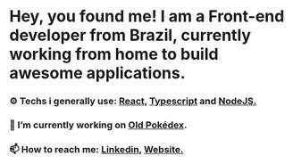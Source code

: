 

# Hey, you found me! I am a Front-end developer from Brazil, currently working from home to build awesome applications.

### ⚙ Techs i generally use: <a href="https://pt-br.reactjs.org/"> React,</a> <a href="https://www.typescriptlang.org/"> Typescript</a> and  <a href="https://nodejs.org/en/"> NodeJS.</a> 


### 🔭 I’m currently working on [Old Pokédex](https://github.com/augustorl/oldpokedex).


### 📫 How to reach me: <a href="https://linkedin.com/in/augustorl"> Linkedin,</a> <a href="https://augustoleite.com"> Website.</a>



<!--
**augustorl/augustorl** is a ✨ _special_ ✨ repository because its `README.md` (this file) appears on your GitHub profile.

Here are some ideas to get you started:

- 🔭 I’m currently working on ...
- 🌱 I’m currently learning ...
- 👯 I’m looking to collaborate on ...
- 🤔 I’m looking for help with ...
- 💬 Ask me about ...
- 📫 How to reach me: ...
- 😄 Pronouns: ...
- ⚡ Fun fact: ...
-->
